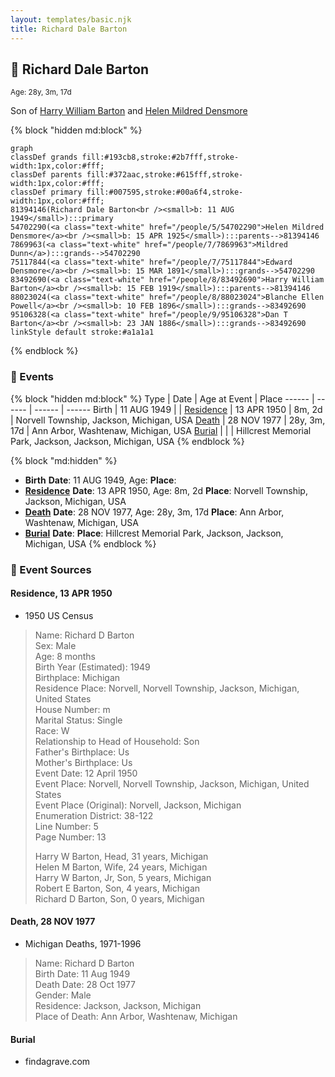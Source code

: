 ```yaml
---
layout: templates/basic.njk
title: Richard Dale Barton
---
```

## 🔵 Richard Dale Barton
<small>Age: 28y, 3m, 17d</small>

Son of [Harry William Barton](/people/8/83492690) and [Helen Mildred Densmore](/people/5/54702290)

{% block "hidden md:block" %}
```mermaid
graph
classDef grands fill:#193cb8,stroke:#2b7fff,stroke-width:1px,color:#fff;
classDef parents fill:#372aac,stroke:#615fff,stroke-width:1px,color:#fff;
classDef primary fill:#007595,stroke:#00a6f4,stroke-width:1px,color:#fff;
81394146(Richard Dale Barton<br /><small>b: 11 AUG 1949</small>):::primary
54702290(<a class="text-white" href="/people/5/54702290">Helen Mildred Densmore</a><br /><small>b: 15 APR 1925</small>):::parents-->81394146
7869963(<a class="text-white" href="/people/7/7869963">Mildred Dunn</a>):::grands-->54702290
75117844(<a class="text-white" href="/people/7/75117844">Edward Densmore</a><br /><small>b: 15 MAR 1891</small>):::grands-->54702290
83492690(<a class="text-white" href="/people/8/83492690">Harry William Barton</a><br /><small>b: 15 FEB 1919</small>):::parents-->81394146
88023024(<a class="text-white" href="/people/8/88023024">Blanche Ellen Powell</a><br /><small>b: 10 FEB 1896</small>):::grands-->83492690
95106328(<a class="text-white" href="/people/9/95106328">Dan T Barton</a><br /><small>b: 23 JAN 1886</small>):::grands-->83492690
linkStyle default stroke:#a1a1a1
```
{% endblock %}

### 📆 Events

{% block "hidden md:block" %}
Type | Date | Age at Event | Place
------ | ------ | ------ | ------
Birth | 11 AUG 1949 |  |
[Residence](#event-event-0) | 13 APR 1950 | 8m, 2d | Norvell Township, Jackson, Michigan, USA
[Death](#event-event-4) | 28 NOV 1977 | 28y, 3m, 17d | Ann Arbor, Washtenaw, Michigan, USA
[Burial](#event-event-5) |  |  | Hillcrest Memorial Park, Jackson, Jackson, Michigan, USA
{% endblock %}

{% block "md:hidden" %}
- **Birth**
**Date**: 11 AUG 1949, Age:
**Place**:
- **[Residence](#event-event-0)**
**Date**: 13 APR 1950, Age: 8m, 2d
**Place**: Norvell Township, Jackson, Michigan, USA
- **[Death](#event-event-4)**
**Date**: 28 NOV 1977, Age: 28y, 3m, 17d
**Place**: Ann Arbor, Washtenaw, Michigan, USA
- **[Burial](#event-event-5)**
**Date**:
**Place**: Hillcrest Memorial Park, Jackson, Jackson, Michigan, USA
{% endblock %}

### 📰 Event Sources

#### <a id="event-event-0"></a> Residence, 13 APR 1950
* 1950 US Census
>   
  > Name: Richard D Barton  
  > Sex: Male  
  > Age: 8 months  
  > Birth Year (Estimated): 1949  
  > Birthplace: Michigan  
  > Residence Place: Norvell, Norvell Township, Jackson, Michigan, United States  
  > House Number: m  
  > Marital Status: Single  
  > Race: W  
  > Relationship to Head of Household: Son  
  > Father's Birthplace: Us  
  > Mother's Birthplace: Us  
  > Event Date: 12 April 1950  
  > Event Place: Norvell, Norvell Township, Jackson, Michigan, United States  
  > Event Place (Original): Norvell, Jackson, Michigan  
  > Enumeration District: 38-122  
  > Line Number: 5  
  > Page Number: 13  
  >   
  > Harry W Barton, Head, 31 years, Michigan  
  > Helen M Barton, Wife, 24 years, Michigan  
  > Harry W Barton, Jr, Son, 5 years, Michigan  
  > Robert E Barton, Son, 4 years, Michigan  
  > Richard D Barton, Son, 0 years, Michigan

#### <a id="event-event-4"></a> Death, 28 NOV 1977
* Michigan Deaths, 1971-1996
>   
  > Name: Richard D Barton  
  > Birth Date: 11 Aug 1949  
  > Death Date: 28 Oct 1977  
  > Gender: Male  
  > Residence: Jackson, Jackson, Michigan  
  > Place of Death: Ann Arbor, Washtenaw, Michigan

#### <a id="event-event-5"></a> Burial
* findagrave.com
